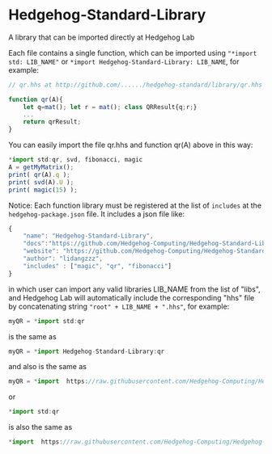 # Hedgehog-Standard-Library
A library that can be imported directly at Hedgehog Lab

Each file contains a single function, which can be imported using ```"*import std: LIB_NAME"``` or ```*import Hedgehog-Standard-Library: LIB_NAME```, for example:

```js
// qr.hhs at http://github.com/....../hedgehog-standard/library/qr.hhs

function qr(A){
    let q=mat(); let r = mat(); class QRResult{q;r;}
    ...
    return qrResult;
}
```

You can easily import the file qr.hhs and function qr(A) above in this way:
```js
*import std:qr, svd, fibonacci, magic
A = getMyMatrix();
print( qr(A).q );
print( svd(A).U );
print( magic(15) );
```

Notice: Each function library must be registered at the list of ```includes``` at the ```hedgehog-package.json``` file. It includes a json file like:
```js
{
    "name": "Hedgehog-Standard-Library",
    "docs":"https://github.com/Hedgehog-Computing/Hedgehog-Standard-Library/blob/main/README.md",
    "website": "https://github.com/Hedgehog-Computing/Hedgehog-Standard-Library",
    "author": "lidangzzz",
    "includes" : ["magic", "qr", "fibonacci"]
}
```
in which user can import any valid libraries LIB_NAME from the list of "libs", and Hedgehog Lab will automatically include the corresponding "hhs" file by concatenating string ```"root" + LIB_NAME + ".hhs"```, for example:
```js
myQR = *import std:qr
```
is the same as 
```js
myQR = *import Hedgehog-Standard-Library:qr
```
and also is the same as
```js
myQR = *import  https://raw.githubusercontent.com/Hedgehog-Computing/Hedgehog-Standard-Library/main/qr.hhs
```

or 

```js
*import std:qr
```
is also the same as 
```js
*import  https://raw.githubusercontent.com/Hedgehog-Computing/Hedgehog-Standard-Library/main/qr.hhs
```
